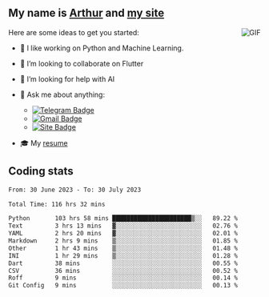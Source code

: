 
## My name is [Arthur](https://www.linkedin.com/in/arthur-novais-201420/) and [my site](https://arthurcn96.github.io/)

<!--
**Arthurcn96/Arthurcn96** is a ✨ _special_ ✨ repository because its `README.md` (this file) appears on your GitHub profile.
-->
<img align="right"  max-width="440" max-height="240" alt="GIF" src="https://raw.githubusercontent.com/Arthurcn96/Arthurcn96/master/helloThere.gif" />

Here are some ideas to get you started:

- 🤖 I like working on Python and Machine Learning.
- 👯 I’m looking to collaborate on Flutter
- 🤔 I’m looking for help with AI
- 💬 Ask me about anything:
    - [![Telegram Badge](https://img.shields.io/badge/-@Arthurcn9-0088cc?style=for-the-badge&logo=Telegram&logoColor=white)](https://t.me/Arthurcn9)
    - [![Gmail Badge](https://img.shields.io/badge/-@Arthurcn9-red?style=for-the-badge&logo=Gmail&logoColor=white)](mailto:Arthurcn96@gmail.com)
    - [![Site Badge](https://img.shields.io/badge/arthurcn96.github.io-informational?style=for-the-badge&logo=internetexplorer)](https://arthurcn96.github.io/)

- 🎓 My [resume](https://github.com/Arthurcn96/resume/blob/master/Resume_PT-BR.pdf)


## Coding stats
<!--START_SECTION:waka-->

```txt
From: 30 June 2023 - To: 30 July 2023

Total Time: 116 hrs 32 mins

Python       103 hrs 58 mins ██████████████████████▒░░   89.22 %
Text         3 hrs 13 mins   ▓░░░░░░░░░░░░░░░░░░░░░░░░   02.76 %
YAML         2 hrs 20 mins   ▓░░░░░░░░░░░░░░░░░░░░░░░░   02.01 %
Markdown     2 hrs 9 mins    ▒░░░░░░░░░░░░░░░░░░░░░░░░   01.85 %
Other        1 hr 43 mins    ▒░░░░░░░░░░░░░░░░░░░░░░░░   01.48 %
INI          1 hr 29 mins    ▒░░░░░░░░░░░░░░░░░░░░░░░░   01.28 %
Dart         38 mins         ░░░░░░░░░░░░░░░░░░░░░░░░░   00.55 %
CSV          36 mins         ░░░░░░░░░░░░░░░░░░░░░░░░░   00.52 %
Roff         9 mins          ░░░░░░░░░░░░░░░░░░░░░░░░░   00.14 %
Git Config   9 mins          ░░░░░░░░░░░░░░░░░░░░░░░░░   00.13 %
```

<!--END_SECTION:waka-->
